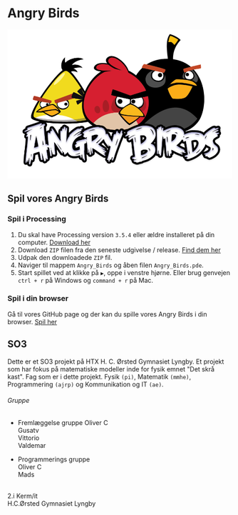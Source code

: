 # Angry Birds

![Angry Birds Logo](angry-birds-logo.png "Angry Birds Logo")

## Spil vores Angry Birds

### Spil i Processing
1. Du skal have Processing version `3.5.4` eller ældre installeret på din computer. [Download her](https://processing.org/download/)
1. Download `ZIP` filen fra den seneste udgivelse / release. [Find dem her](https://github.com/orc13a/Angry-Birds/releases)
1. Udpak den downloadede `ZIP` fil.
1. Naviger til mappem `Angry_Birds` og åben filen `Angry_Birds.pde`.
1. Start spillet ved at klikke på `▶️`, oppe i venstre hjørne. Eller brug genvejen `ctrl + r` på Windows og `command + r` på Mac.

### Spil i din browser
Gå til vores GitHub page og der kan du spille vores Angry Birds i din browser.
[Spil her](https://orc13a.github.io/Angry-Birds/)

## SO3
Dette er et SO3 projekt på HTX H. C. Ørsted Gymnasiet Lyngby.
Et projekt som har fokus på matematiske modeller inde for fysik emnet "Det skrå kast".
Fag som er i dette projekt. Fysik `(pi)`, Matematik `(mmhe)`, Programmering `(ajrp)` og Kommunikation og IT `(ae)`.

###### Gruppe
* Fremlæggelse gruppe
Oliver C<br>
Gusatv<br>
Vittorio<br>
Valdemar<br>

* Programmerings gruppe<br>
Oliver C<br>
Mads
<br>
2.i Kerm/it<br>
H.C.Ørsted Gymnasiet Lyngby